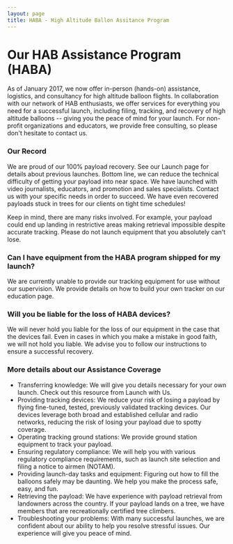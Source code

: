 ```yaml
---
layout: page
title: HABA - High Altitude Ballon Assitance Program
---
```


# Our HAB Assistance Program (HABA)

As of January 2017, we now offer in-person (hands-on) assistance, logistics, and consultancy for high altitude balloon flights. In collaboration with our network of HAB enthusiasts, we offer services for everything you need for a successful launch, including filing, tracking, and recovery of high altitude balloons -- giving you the peace of mind for your launch. For non-profit organizations and educators, we provide free consulting, so please don't hesitate to contact us.

### Our Record 

We are proud of our 100% payload recovery. See our Launch page for details about previous launches. Bottom line, we can reduce the technical difficulty of getting your payload into near space. We have launched with video journalists, educators, and promotion and sales specialists. Contact us with your specific needs in order to succeed. We have even recovered payloads stuck in trees for our clients on tight time schedules!

Keep in mind, there are many risks involved. For example, your payload could end up landing in restrictive areas making retrieval impossible despite accurate tracking. Please do not launch equipment that you absolutely can't lose.

### Can I have equipment from the HABA program shipped for my launch?

We are currently unable to provide our tracking equipment for use without our supervision. We provide details on how to build your own tracker on our education page.

### Will you be liable for the loss of HABA devices?

We will never hold you liable for the loss of our equipment in the case that the devices fail. Even in cases in which you make a mistake in good faith, we will not hold you liable. We advise you to follow our instructions to ensure a successful recovery.

### More details about our Assistance Coverage

- Transferring knowledge: We will give you details necessary for your own launch. Check out this resource from Launch with Us.
- Providing tracking devices: We reduce your risk of losing a payload by flying fine-tuned, tested, previously validated tracking devices. Our devices leverage both broad and established cellular and radio networks, reducing the risk of losing your payload due to spotty coverage.
- Operating tracking ground stations: We provide ground station equipment to track your payload. 
- Ensuring regulatory compliance: We will help you with various regulatory compliance requirements, such as launch site selection and filing a notice to airmen (NOTAM).
- Providing launch-day tasks and equipment: Figuring out how to fill the balloons safely may be daunting. We help you make the process safe, easy, and fun.
- Retrieving the payload: We have experience with payload retrieval from landowners across the country. If your payload lands on a tree, we have members that are recreationally certified tree climbers. 
- Troubleshooting your problems: With many successful launches, we are confident about our ability to help you resolve stressful issues. Our experience will give you peace of mind.
